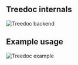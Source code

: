 ## Treedoc internals

![Treedoc backend](http://files.lfranchi.com/11.29-treedoc.png)

## Example usage

![Treedoc example](http://files.lfranchi.com/12.06-treedoc-flowchart.png)